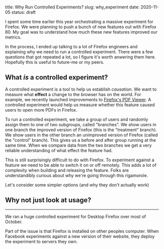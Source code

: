 title: Why Run Controlled Experiments?
slug: why_experiment
date: 2020-11-05
status: draft

I spent some time earlier this year orchestrating 
a massive experiment for Firefox.
We were planning to push a bunch of new features out with Firefox 80.
My goal was to understand how much these new features improved our metrics.

In the process, I ended up talking to a lot of Firefox engineers
and explaining why we need to run a controlled experiment.
There were a few questions that got repeated a lot,
so I figure it's worth anwering them here.
Hopefully this is useful to future-me or my peers.

## What *is* a controlled experiment?

A controlled experiment is a tool to help us establish *causation*.
We want to measure what **effect** a change to the browser has on the world.
For example, we recently launched improvements to 
[Firefox's PDF Viewer](https://support.mozilla.org/en-US/kb/view-pdf-files-firefox-or-choose-another-viewer).
A controlled experiment would help us measure whether this feature
caused users to open more PDFs in Firefox.

To run a controlled experiment, 
we take a group of users and randomly assign them to one of two subgroups,
called "branches".
We show users in one branch the improved version of Firefox
(this is the "treatment" branch).
We show users in the other branch an unimproved version of Firefox
(called the "control" branch).
This gives us a before and after group running at the same time.
When we compare data from the two branches
we get a very reliable understanding of what effect the feature had.

This is still surprisingly difficult to do with Firefox.
To experiment against a feature
we need to be able to switch it on or off remotely.
This adds a lot of complexity when building and releasing the feature.
Folks are understandibly curious about why we're going through this rigamorole.

Let's consider some simpler options (and why they don't actually work)

## Why not just look at usage?


---

We ran a huge controlled experiment for Desktop Firefox over most of October.

Part of the issue is that Firefox is installed on other peoples computer.
When Facebook experiments against a new version of their website,
they deploy the experiment to servers they own.
